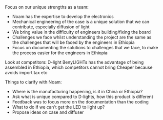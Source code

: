 Focus on our unique strengths as a team: 
- Noam has the expertise to develop the electronics
- Mechanical engineering of the case is a unique solution that we can contribute, especially diffusion of light
- We bring value in the difficulty of engineers building/fixing the board
- Challenges we face whilst understanding the project are the same as the challenges that will be faced by the engineers in Ethiopia
- Focus on documenting the solutions to challenges that we face, to make the process easier for the engineers in Ethiopia

Look at competitors: D-light
BenyLIGHTs has the advantage of being assembled in Ethiopia, which competitors cannot bring
Cheaper because avoids import tax etc

Things to clarify with Noam:
- Where is the manufacturing happening, is it in China or Ethiopia?
- Ask what is unique compared to D-lights, how this product is different
- Feedback was to focus more on the documentation than the coding
- What to do if we can't get the LED to light up?
- Propose ideas on case and diffuser
